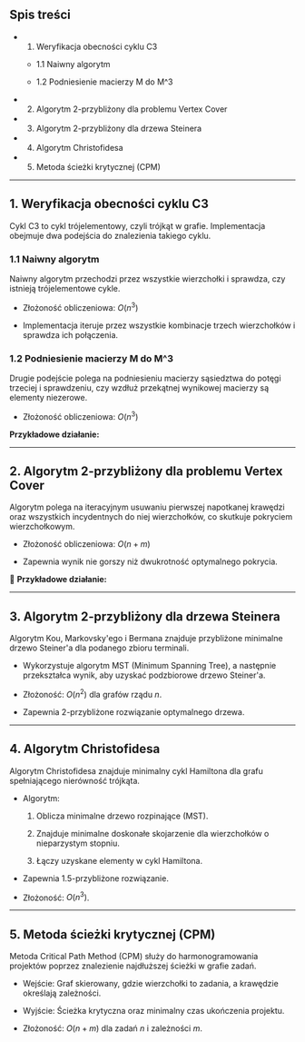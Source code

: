 
## Spis treści

- 1. Weryfikacja obecności cyklu C3

    - 1.1 Naiwny algorytm

    - 1.2 Podniesienie macierzy M do M^3

- 2. Algorytm 2-przybliżony dla problemu Vertex Cover

- 3. Algorytm 2-przybliżony dla drzewa Steinera

- 4. Algorytm Christofidesa

- 5. Metoda ścieżki krytycznej (CPM)


---

## 1. Weryfikacja obecności cyklu C3

Cykl C3 to cykl trójelementowy, czyli trójkąt w grafie. Implementacja obejmuje dwa podejścia do znalezienia takiego cyklu.

### 1.1 Naiwny algorytm

Naiwny algorytm przechodzi przez wszystkie wierzchołki i sprawdza, czy istnieją trójelementowe cykle.

- Złożoność obliczeniowa: $O(n^3)$

- Implementacja iteruje przez wszystkie kombinacje trzech wierzchołków i sprawdza ich połączenia.


### 1.2 Podniesienie macierzy M do M^3

Drugie podejście polega na podniesieniu macierzy sąsiedztwa do potęgi trzeciej i sprawdzeniu, czy wzdłuż przekątnej wynikowej macierzy są elementy niezerowe.

- Złożoność obliczeniowa: $O(n^3)$


 **Przykładowe działanie:**

---

## 2. Algorytm 2-przybliżony dla problemu Vertex Cover

Algorytm polega na iteracyjnym usuwaniu pierwszej napotkanej krawędzi oraz wszystkich incydentnych do niej wierzchołków, co skutkuje pokryciem wierzchołkowym.

- Złożoność obliczeniowa: $O(n + m)$

- Zapewnia wynik nie gorszy niż dwukrotność optymalnego pokrycia.


📌 **Przykładowe działanie:**

---

## 3. Algorytm 2-przybliżony dla drzewa Steinera

Algorytm Kou, Markovsky'ego i Bermana znajduje przybliżone minimalne drzewo Steiner'a dla podanego zbioru terminali.

- Wykorzystuje algorytm MST (Minimum Spanning Tree), a następnie przekształca wynik, aby uzyskać podzbiorowe drzewo Steiner'a.

- Złożoność: $O(n^2)$ dla grafów rządu  $n$.

- Zapewnia 2-przybliżone rozwiązanie optymalnego drzewa.


---

## 4. Algorytm Christofidesa

Algorytm Christofidesa znajduje minimalny cykl Hamiltona dla grafu spełniającego nierówność trójkąta.

- Algorytm:

    1. Oblicza minimalne drzewo rozpinające (MST).

    2. Znajduje minimalne doskonałe skojarzenie dla wierzchołków o nieparzystym stopniu.

    3. Łączy uzyskane elementy w cykl Hamiltona.

- Zapewnia 1.5-przybliżone rozwiązanie.

- Złożoność: $O(n^3)$.


---

## 5. Metoda ścieżki krytycznej (CPM)

Metoda Critical Path Method (CPM) służy do harmonogramowania projektów poprzez znalezienie najdłuższej ścieżki w grafie zadań.

- Wejście: Graf skierowany, gdzie wierzchołki to zadania, a krawędzie określają zależności.

- Wyjście: Ścieżka krytyczna oraz minimalny czas ukończenia projektu.

- Złożoność: $O(n + m)$ dla zadań $n$ i zależności $m$.
